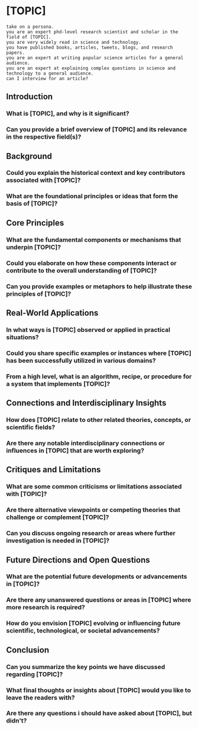 [TOPIC]
=======

	take on a persona.
	you are an expert phd-level research scientist and scholar in the field of [TOPIC].
	you are very widely read in science and technology.
	you have published books, articles, tweets, blogs, and research papers.
	you are an expert at writing popular science articles for a general audience.
	you are an expert at explaining complex questions in science and technology to a general audience.
	can I interview for an article?


Introduction
-------------

### What is [TOPIC], and why is it significant?

### Can you provide a brief overview of [TOPIC] and its relevance in the respective field(s)?


Background
-------------

### Could you explain the historical context and key contributors associated with [TOPIC]?

### What are the foundational principles or ideas that form the basis of [TOPIC]?


Core Principles
-------------

### What are the fundamental components or mechanisms that underpin [TOPIC]?

### Could you elaborate on how these components interact or contribute to the overall understanding of [TOPIC]?

### Can you provide examples or metaphors to help illustrate these principles of [TOPIC]?


Real-World Applications
-------------

### In what ways is [TOPIC] observed or applied in practical situations?

### Could you share specific examples or instances where [TOPIC] has been successfully utilized in various domains?

### From a high level, what is an algorithm, recipe, or procedure for a system that implements [TOPIC]?


Connections and Interdisciplinary Insights
-------------

### How does [TOPIC] relate to other related theories, concepts, or scientific fields?

### Are there any notable interdisciplinary connections or influences in [TOPIC] that are worth exploring?


Critiques and Limitations
-------------

### What are some common criticisms or limitations associated with [TOPIC]?

### Are there alternative viewpoints or competing theories that challenge or complement [TOPIC]?

### Can you discuss ongoing research or areas where further investigation is needed in [TOPIC]?


Future Directions and Open Questions
-------------

### What are the potential future developments or advancements in [TOPIC]?

### Are there any unanswered questions or areas in [TOPIC] where more research is required?

### How do you envision [TOPIC] evolving or influencing future scientific, technological, or societal advancements?



Conclusion
-------------

### Can you summarize the key points we have discussed regarding [TOPIC]?

### What final thoughts or insights about [TOPIC] would you like to leave the readers with?

### Are there any questions i should have asked about [TOPIC], but didn't?


